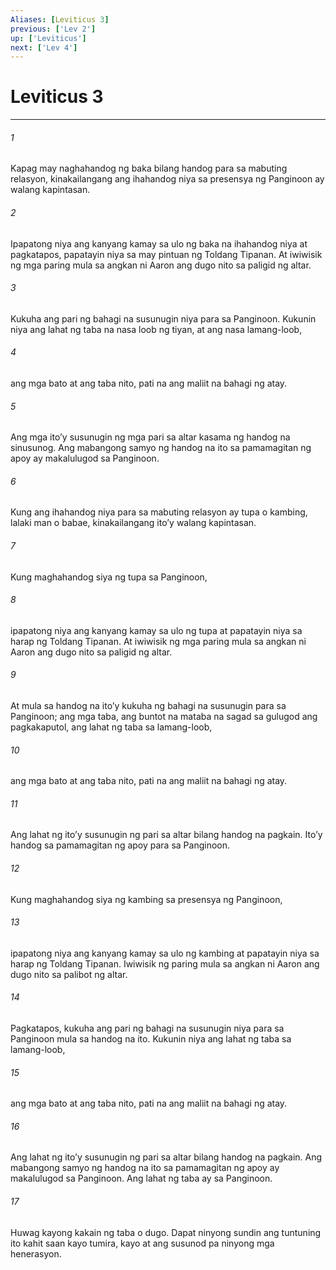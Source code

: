 ```yaml
---
Aliases: [Leviticus 3]
previous: ['Lev 2']
up: ['Leviticus']
next: ['Lev 4']
---
```

# Leviticus 3

***

###### 1
Kapag may naghahandog ng baka bilang handog para sa mabuting relasyon, kinakailangang ang ihahandog niya sa presensya ng Panginoon ay walang kapintasan. 

###### 2
Ipapatong niya ang kanyang kamay sa ulo ng baka na ihahandog niya at pagkatapos, papatayin niya sa may pintuan ng Toldang Tipanan. At iwiwisik ng mga paring mula sa angkan ni Aaron ang dugo nito sa paligid ng altar. 

###### 3
Kukuha ang pari ng bahagi na susunugin niya para sa Panginoon. Kukunin niya ang lahat ng taba na nasa loob ng tiyan, at ang nasa lamang-loob, 

###### 4
ang mga bato at ang taba nito, pati na ang maliit na bahagi ng atay. 

###### 5
Ang mga itoʼy susunugin ng mga pari sa altar kasama ng handog na sinusunog. Ang mabangong samyo ng handog na ito sa pamamagitan ng apoy ay makalulugod sa Panginoon. 

###### 6
Kung ang ihahandog niya para sa mabuting relasyon ay tupa o kambing, lalaki man o babae, kinakailangang itoʼy walang kapintasan. 

###### 7
Kung maghahandog siya ng tupa sa Panginoon, 

###### 8
ipapatong niya ang kanyang kamay sa ulo ng tupa at papatayin niya sa harap ng Toldang Tipanan. At iwiwisik ng mga paring mula sa angkan ni Aaron ang dugo nito sa paligid ng altar. 

###### 9
At mula sa handog na itoʼy kukuha ng bahagi na susunugin para sa Panginoon; ang mga taba, ang buntot na mataba na sagad sa gulugod ang pagkakaputol, ang lahat ng taba sa lamang-loob, 

###### 10
ang mga bato at ang taba nito, pati na ang maliit na bahagi ng atay. 

###### 11
Ang lahat ng itoʼy susunugin ng pari sa altar bilang handog na pagkain. Itoʼy handog sa pamamagitan ng apoy para sa Panginoon. 

###### 12
Kung maghahandog siya ng kambing sa presensya ng Panginoon, 

###### 13
ipapatong niya ang kanyang kamay sa ulo ng kambing at papatayin niya sa harap ng Toldang Tipanan. Iwiwisik ng paring mula sa angkan ni Aaron ang dugo nito sa palibot ng altar. 

###### 14
Pagkatapos, kukuha ang pari ng bahagi na susunugin niya para sa Panginoon mula sa handog na ito. Kukunin niya ang lahat ng taba sa lamang-loob, 

###### 15
ang mga bato at ang taba nito, pati na ang maliit na bahagi ng atay. 

###### 16
Ang lahat ng itoʼy susunugin ng pari sa altar bilang handog na pagkain. Ang mabangong samyo ng handog na ito sa pamamagitan ng apoy ay makalulugod sa Panginoon. Ang lahat ng taba ay sa Panginoon. 

###### 17
Huwag kayong kakain ng taba o dugo. Dapat ninyong sundin ang tuntuning ito kahit saan kayo tumira, kayo at ang susunod pa ninyong mga henerasyon.

